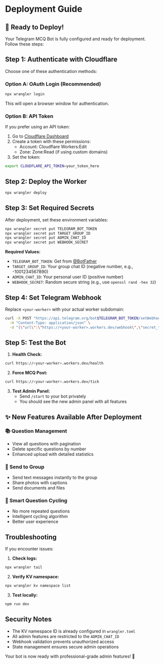 # Deployment Guide

## 🚀 Ready to Deploy!

Your Telegram MCQ Bot is fully configured and ready for deployment. Follow these steps:

## Step 1: Authenticate with Cloudflare

Choose one of these authentication methods:

### Option A: OAuth Login (Recommended)
```bash
npx wrangler login
```
This will open a browser window for authentication.

### Option B: API Token
If you prefer using an API token:
1. Go to [Cloudflare Dashboard](https://dash.cloudflare.com/profile/api-tokens)
2. Create a token with these permissions:
   - Account: Cloudflare Workers:Edit
   - Zone: Zone:Read (if using custom domains)
3. Set the token:
```bash
export CLOUDFLARE_API_TOKEN=your_token_here
```

## Step 2: Deploy the Worker

```bash
npx wrangler deploy
```

## Step 3: Set Required Secrets

After deployment, set these environment variables:

```bash
npx wrangler secret put TELEGRAM_BOT_TOKEN
npx wrangler secret put TARGET_GROUP_ID  
npx wrangler secret put ADMIN_CHAT_ID
npx wrangler secret put WEBHOOK_SECRET
```

**Required Values:**
- `TELEGRAM_BOT_TOKEN`: Get from [@BotFather](https://t.me/BotFather)
- `TARGET_GROUP_ID`: Your group chat ID (negative number, e.g., -1001234567890)
- `ADMIN_CHAT_ID`: Your personal user ID (positive number)
- `WEBHOOK_SECRET`: Random secure string (e.g., use `openssl rand -hex 32`)

## Step 4: Set Telegram Webhook

Replace `<your-worker>` with your actual worker subdomain:

```bash
curl -X POST "https://api.telegram.org/bot$TELEGRAM_BOT_TOKEN/setWebhook" \
  -H "Content-Type: application/json" \
  -d "{\"url\":\"https://<your-worker>.workers.dev/webhook\",\"secret_token\":\"$WEBHOOK_SECRET\"}"
```

## Step 5: Test the Bot

1. **Health Check:**
```bash
curl https://<your-worker>.workers.dev/health
```

2. **Force MCQ Post:**
```bash
curl https://<your-worker>.workers.dev/tick
```

3. **Test Admin Panel:**
   - Send `/start` to your bot privately
   - You should see the new admin panel with all features

## ✨ New Features Available After Deployment

### 📚 Question Management
- View all questions with pagination
- Delete specific questions by number
- Enhanced upload with detailed statistics

### 📢 Send to Group
- Send text messages instantly to the group
- Share photos with captions
- Send documents and files

### 🔄 Smart Question Cycling
- No more repeated questions
- Intelligent cycling algorithm
- Better user experience

## Troubleshooting

If you encounter issues:

1. **Check logs:**
```bash
npx wrangler tail
```

2. **Verify KV namespace:**
```bash
npx wrangler kv namespace list
```

3. **Test locally:**
```bash
npm run dev
```

## Security Notes

- The KV namespace ID is already configured in `wrangler.toml`
- All admin features are restricted to the `ADMIN_CHAT_ID`
- Webhook validation prevents unauthorized access
- State management ensures secure admin operations

Your bot is now ready with professional-grade admin features! 🎉